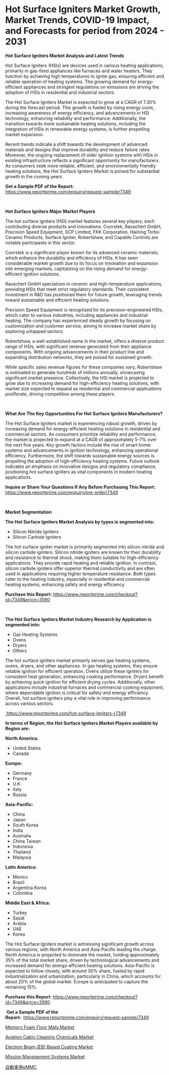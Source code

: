 <p><h1>Hot Surface Igniters Market Growth, Market Trends, COVID-19 Impact, and Forecasts for period from 2024 - 2031</h1></p><p><strong>Hot Surface Igniters Market Analysis and Latest Trends</strong></p>
<p><p>Hot Surface Igniters (HSIs) are devices used in various heating applications, primarily in gas-fired appliances like furnaces and water heaters. They function by achieving high temperatures to ignite gas, ensuring efficient and reliable operation of heating systems. The growing demand for energy-efficient appliances and stringent regulations on emissions are driving the adoption of HSIs in residential and industrial sectors.</p><p>The Hot Surface Igniters Market is expected to grow at a CAGR of 7.30% during the forecast period. This growth is fueled by rising energy costs, increasing awareness of energy efficiency, and advancements in HSI technology, enhancing reliability and performance. Additionally, the transition towards more sustainable heating solutions, including the integration of HSIs in renewable energy systems, is further propelling market expansion.</p><p>Recent trends indicate a shift towards the development of advanced materials and designs that improve durability and reduce failure rates. Moreover, the ongoing replacement of older ignition systems with HSIs in existing infrastructure reflects a significant opportunity for manufacturers. As consumers seek more reliable, efficient, and environmentally friendly heating solutions, the Hot Surface Igniters Market is poised for substantial growth in the coming years.</p></p>
<p><strong>Get a Sample PDF of the Report:&nbsp;</strong> <a href="https://www.reportprime.com/enquiry/request-sample/7349">https://www.reportprime.com/enquiry/request-sample/7349</a></p>
<p>&nbsp;</p>
<p><strong>Hot Surface Igniters Major Market Players</strong></p>
<p><p>The hot surface igniters (HSI) market features several key players, each contributing diverse products and innovations. Coorstek, Rauschert GmbH, Precision Speed Equipment, SCP Limited, FKK Corporation, Haining Torbo Ceramic Products, Surface Igniter, Robertshaw, and Capable Controls are notable participants in this sector.</p><p>Coorstek is a significant player known for its advanced ceramic materials, which enhance the durability and efficiency of HSIs. It has seen considerable market growth due to its focus on innovation and expansion into emerging markets, capitalizing on the rising demand for energy-efficient ignition solutions. </p><p>Rauschert GmbH specializes in ceramic and high-temperature applications, providing HSIs that meet strict regulatory standards. Their consistent investment in R&D has positioned them for future growth, leveraging trends toward sustainable and efficient heating solutions.</p><p>Precision Speed Equipment is recognized for its precision-engineered HSIs, which cater to various industries, including appliances and industrial heating. The company has experienced steady growth by focusing on customization and customer service, aiming to increase market share by exploring untapped sectors.</p><p>Robertshaw, a well-established name in the market, offers a diverse product range of HSIs, with significant revenue generated from their appliance components. With ongoing advancements in their product line and expanding distribution networks, they are poised for sustained growth.</p><p>While specific sales revenue figures for these companies vary, Robertshaw is estimated to generate hundreds of millions annually, showcasing significant market presence. Collectively, the HSI market is projected to grow due to increasing demand for high-efficiency heating solutions, with market size expected to expand as residential and commercial applications proliferate, driving competition among these players.</p></p>
<p>&nbsp;</p>
<p><strong>What Are The Key Opportunities For Hot Surface Igniters Manufacturers?</strong></p>
<p><p>The Hot Surface Igniters market is experiencing robust growth, driven by increasing demand for energy-efficient heating solutions in residential and commercial sectors. As consumers prioritize reliability and performance, the market is projected to expand at a CAGR of approximately 5-7% over the next five years. Key growth factors include the rise of smart home systems and advancements in ignition technology, enhancing operational efficiency. Furthermore, the shift towards sustainable energy sources is propelling the adoption of high-efficiency heating systems. Future outlook indicates an emphasis on innovative designs and regulatory compliance, positioning hot surface igniters as vital components in modern heating applications.</p></p>
<p><strong>Inquire or Share Your Questions If Any Before Purchasing This Report:</strong> <a href="https://www.reportprime.com/enquiry/pre-order/7349">https://www.reportprime.com/enquiry/pre-order/7349</a></p>
<p>&nbsp;</p>
<p><strong>Market Segmentation</strong></p>
<p><strong>The Hot Surface Igniters Market Analysis by types is segmented into:</strong></p>
<p><ul><li>Silicon Nitride Igniters</li><li>Silicon Carbide Igniters</li></ul></p>
<p><p>The hot surface igniter market is primarily segmented into silicon nitride and silicon carbide igniters. Silicon nitride igniters are known for their durability and resistance to thermal shock, making them suitable for high-efficiency applications. They provide rapid heating and reliable ignition. In contrast, silicon carbide igniters offer superior thermal conductivity and are often used in applications requiring higher temperature resistance. Both types cater to the heating industry, especially in residential and commercial heating systems, enhancing safety and energy efficiency.</p></p>
<p><strong>Purchase this Report:&nbsp;</strong><a href="https://www.reportprime.com/checkout?id=7349&price=3590">https://www.reportprime.com/checkout?id=7349&price=3590</a></p>
<p>&nbsp;</p>
<p><strong>The Hot Surface Igniters Market Industry Research by Application is segmented into:</strong></p>
<p><ul><li>Gas Heating Systems</li><li>Ovens</li><li>Dryers</li><li>Others</li></ul></p>
<p><p>The hot surface igniters market primarily serves gas heating systems, ovens, dryers, and other appliances. In gas heating systems, they ensure reliable ignition for efficient operation. Ovens utilize these igniters for consistent heat generation, enhancing cooking performance. Dryers benefit by achieving quick ignition for efficient drying cycles. Additionally, other applications include industrial furnaces and commercial cooking equipment, where dependable ignition is critical for safety and energy efficiency. Overall, hot surface igniters play a vital role in improving performance across various sectors.</p></p>
<p><a href="https://www.reportprime.com/hot-surface-igniters-r7349">&nbsp;https://www.reportprime.com/hot-surface-igniters-r7349</a></p>
<p><strong>In terms of Region, the Hot Surface Igniters Market Players available by Region are:</strong></p>
<p>
    <p> <strong> North America: </strong>
        <ul>
            <li>United States</li>
            <li>Canada</li>
        </ul>
        </p> 
    <p> <strong> Europe: </strong>
        <ul>
            <li>Germany</li>
            <li>France</li>
            <li>U.K.</li>
            <li>Italy</li>
            <li>Russia</li>
        </ul>
        </p> 
    <p> <strong> Asia-Pacific: </strong>
        <ul>
            <li>China</li>
            <li>Japan</li>
            <li>South Korea</li>
            <li>India</li>
            <li>Australia</li>
            <li>China Taiwan</li>
            <li>Indonesia</li>
            <li>Thailand</li>
            <li>Malaysia</li>
        </ul>
        </p> 
    <p> <strong> Latin America: </strong>
        <ul>
            <li>Mexico</li>
            <li>Brazil</li>
            <li>Argentina Korea</li>
            <li>Colombia</li>
        </ul>
        </p> 
    <p> <strong> Middle East & Africa: </strong>
        <ul>
            <li>Turkey</li>
            <li>Saudi</li>
            <li>Arabia</li>
            <li>UAE</li>
            <li>Korea</li>
        </ul>
    </p>
    </p>
<p><p>The Hot Surface Igniters market is witnessing significant growth across various regions, with North America and Asia-Pacific leading the charge. North America is projected to dominate the market, holding approximately 35% of the total market share, driven by technological advancements and increased demand for energy-efficient heating solutions. Asia-Pacific is expected to follow closely, with around 30% share, fueled by rapid industrialization and urbanization, particularly in China, which accounts for about 20% of the global market. Europe is anticipated to capture the remaining 15%.</p></p>
<p><strong>Purchase this Report: </strong><a href="https://www.reportprime.com/checkout?id=7349&price=3590">https://www.reportprime.com/checkout?id=7349&price=3590</a></p>
<p>&nbsp;<strong>Get a Sample PDF of the Report:&nbsp;&nbsp;</strong><a href="https://www.reportprime.com/enquiry/request-sample/7349">https://www.reportprime.com/enquiry/request-sample/7349</a></p>
<p><strong></strong></p>
<p><p><a href="https://www.linkedin.com/pulse/memory-foam-floor-mats-market-research-report-exploring-size-qjpof?trackingId=QJX5djSXR%2FOo%2BXiKekgHiw%3D%3D">Memory Foam Floor Mats Market</a></p><p><a href="https://issuu.com/reportprime-2/docs/aviation-cabin-cleaning-chemicals-m_c5cd954eefd988">Aviation Cabin Cleaning Chemicals Market</a></p><p><a href="https://issuu.com/reportprime-2/docs/electron-beam-eb-based-coating-mark_19e787f0a26bf1">Electron Beam (EB) Based Coating Market</a></p><p><a href="https://medium.com/@albertohickle/what-factors-will-influence-the-mission-management-systems-market-in-the-coming-years-eab5b73cd7a9?postPublishedType=initial">Mission Management Systems Market</a></p><p><a href="https://medium.com/@lillianamurazik2023/%E5%B8%82%E5%A0%B4%E4%BA%88%E6%B8%AC%E3%81%AE%E5%A4%89%E5%8C%96-%E3%82%B0%E3%83%AD%E3%83%BC%E3%83%90%E3%83%AB%E8%87%AA%E5%8B%95%E8%BB%8Aemmc%E5%B8%82%E5%A0%B4%E3%81%AE%E5%8B%95%E5%90%91%E3%81%A8%E4%BB%8A%E5%BE%8C%E3%81%AE%E3%83%88%E3%83%AC%E3%83%B3%E3%83%89-2024%E5%B9%B4-2031%E5%B9%B4-02acb7577515">自動車用eMMC</a></p></p>